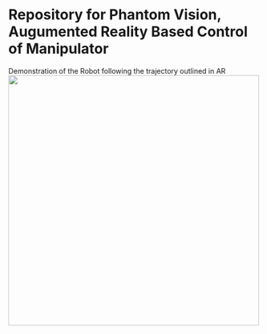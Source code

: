 # Repository for Phantom Vision, Augumented Reality Based Control of Manipulator 

Demonstration of the Robot following the trajectory outlined in AR
<img src="out.gif" width="500">
